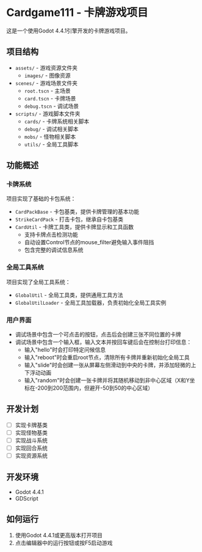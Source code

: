 # Cardgame111 - 卡牌游戏项目

这是一个使用Godot 4.4.1引擎开发的卡牌游戏项目。

## 项目结构

- `assets/` - 游戏资源文件夹
  - `images/` - 图像资源
- `scenes/` - 游戏场景文件夹
  - `root.tscn` - 主场景
  - `card.tscn` - 卡牌场景
  - `debug.tscn` - 调试场景
- `scripts/` - 游戏脚本文件夹
  - `cards/` - 卡牌系统相关脚本
  - `debug/` - 调试相关脚本
  - `mobs/` - 怪物相关脚本
  - `utils/` - 全局工具脚本

## 功能概述

### 卡牌系统

项目实现了基础的卡包系统：

- `CardPackBase` - 卡包基类，提供卡牌管理的基本功能
- `StrikeCardPack` - 打击卡包，继承自卡包基类
- `CardUtil` - 卡牌工具类，提供卡牌显示和工具函数
  - 支持卡牌点击检测功能
  - 自动设置Control节点的mouse_filter避免输入事件阻挡
  - 包含完整的调试信息系统

### 全局工具系统

项目实现了全局工具系统：

- `GlobalUtil` - 全局工具类，提供通用工具方法
- `GlobalUtilLoader` - 全局工具加载器，负责初始化全局工具实例

### 用户界面

- 调试场景中包含一个可点击的按钮，点击后会创建三张不同位置的卡牌
- 调试场景中包含一个输入框，输入文本并按回车键后会在控制台打印信息：
  - 输入"hello"时会打印特定问候信息
  - 输入"reboot"时会重启root节点，清除所有卡牌并重新初始化全局工具
  - 输入"slide"时会创建一张从屏幕左侧滑动到中央的卡牌，并添加轻微的上下浮动动画
  - 输入"random"时会创建一张卡牌并将其随机移动到非中心区域（X和Y坐标在-200到200范围内，但避开-50到50的中心区域）

## 开发计划

- [ ] 实现卡牌基类
- [ ] 实现怪物基类
- [ ] 实现战斗系统
- [ ] 实现回合系统
- [ ] 实现资源系统

## 开发环境

- Godot 4.4.1
- GDScript

## 如何运行

1. 使用Godot 4.4.1或更高版本打开项目
2. 点击编辑器中的运行按钮或按F5启动游戏